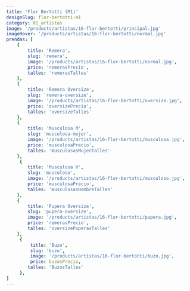 ```yaml
---
title: 'Flor Bertotti (M1)'
designSlug: flor-bertotti-m1
category: 01_artistas
image: '/products/artistas/16-flor-bertotti/principal.jpg'
imageHover: '/products/artistas/16-flor-bertotti/normal.jpg'
prendas: [
    {   
        title: 'Remera',
        slug: 'remera',          
        image: '/products/artistas/16-flor-bertotti/normal.jpg',
        price: 'remerasPrecio',
        talles: 'remerasTalles'
    },
    {
        title: 'Remera Oversize',
        slug: 'remera-oversize',
        image: '/products/artistas/16-flor-bertotti/oversize.jpg',
        price: 'oversizePrecio',
        talles: 'oversizeTalles'
    },
    {
        title: 'Musculosa M',
        slug: 'musculosa-mujer',
        image: '/products/artistas/16-flor-bertotti/musculosa.jpg',
        price: 'musculosaPrecio',
        talles: 'musculosasMujerTalles'
    },
     {
        title: 'Musculosa H',
        slug: 'musculoso',
        image: '/products/artistas/16-flor-bertotti/musculoso.jpg',
        price: 'musculosaPrecio',
        talles: 'musculosasHombreTalles'
    },
    {
        title: 'Pupera Oversize',
        slug: 'pupera-oversize',
        image: '/products/artistas/16-flor-bertotti/pupera.jpg',
        price: 'remerasPrecio',
        talles: 'oversizePuperasTalles'
    },
     {
         title: 'Buzo',
         slug: 'buzo',
         image: '/products/artistas/16-flor-bertotti/buzo.jpg',
         price: buzosPrecio,
        talles: 'BuzosTalles'
     },
]
---
```

